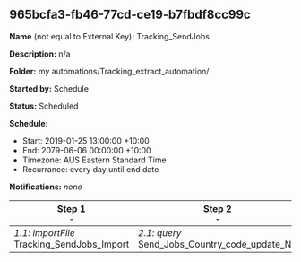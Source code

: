 ## 965bcfa3-fb46-77cd-ce19-b7fbdf8cc99c

**Name** (not equal to External Key)**:** Tracking_SendJobs

**Description:** n/a

**Folder:** my automations/Tracking_extract_automation/

**Started by:** Schedule

**Status:** Scheduled

**Schedule:**

* Start: 2019-01-25 13:00:00 +10:00
* End: 2079-06-06 00:00:00 +10:00
* Timezone: AUS Eastern Standard Time
* Recurrance: every day until end date

**Notifications:** _none_


| Step 1<br>_<small>-</small>_ | Step 2<br>_<small>-</small>_ | Step 3<br>_<small>-</small>_ | Step 4<br>_<small>-</small>_ |
| --- | --- | --- | --- |
| _1.1: importFile_<br>Tracking_SendJobs_Import | _2.1: query_<br>Send_Jobs_Country_code_update_NZ | _3.1: query_<br>Send_Jobs_Country_code_update_AU | _4.1: script_<br>Delete_sendjobs_records |
